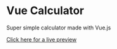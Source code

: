 # Vue Calculator

Super simple calculator made with Vue.js

[Click here for a live preview](https://kylbutlr-calculator.herokuapp.com/)
